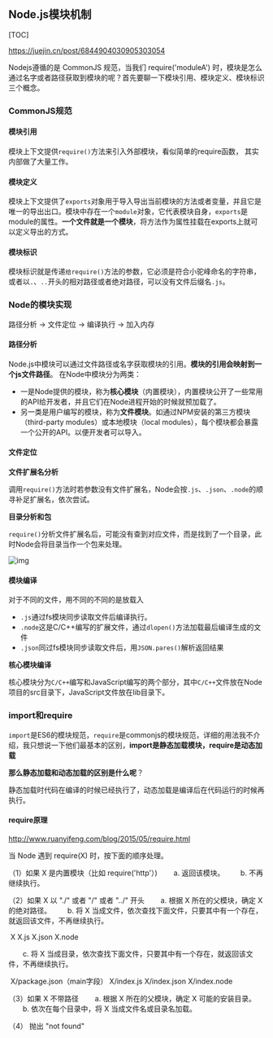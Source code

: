 ## Node.js模块机制

[TOC]

https://juejin.cn/post/6844904030905303054

Nodejs遵循的是 CommonJS 规范，当我们 require('moduleA') 时，模块是怎么通过名字或者路径获取到模块的呢？首先要聊一下模块引用、模块定义、模块标识三个概念。

### CommonJS规范

#### 模块引用

模块上下文提供`require()`方法来引入外部模块，看似简单的require函数， 其实内部做了大量工作。

#### 模块定义

模块上下文提供了`exports`对象用于导入导出当前模块的方法或者变量，并且它是唯一的导出出口。模块中存在一个`module`对象，它代表模块自身，`exports`是module的属性。**一个文件就是一个模块**，将方法作为属性挂载在exports上就可以定义导出的方式。

#### 模块标识

模块标识就是传递`给require()`方法的参数，它必须是符合小驼峰命名的字符串，或者以`.`、`..`开头的相对路径或者绝对路径，可以没有文件后缀名`.js`。

### Node的模块实现

路径分析 -> 文件定位 -> 编译执行 -> 加入内存

#### 路径分析

Node.js中模块可以通过文件路径或名字获取模块的引用。**模块的引用会映射到一个js文件路径**。 在Node中模块分为两类：

- 一是Node提供的模块，称为**核心模块**（内置模块），内置模块公开了一些常用的API给开发者，并且它们在Node进程开始的时候就预加载了。
- 另一类是用户编写的模块，称为**文件模块**。如通过NPM安装的第三方模块（third-party modules）或本地模块（local modules），每个模块都会暴露一个公开的API。以便开发者可以导入。

#### 文件定位

**文件扩展名分析**

调用`require()`方法时若参数没有文件扩展名，Node会按`.js`、`.json`、`.node`的顺寻补足扩展名，依次尝试。

**目录分析和包**

`require()`分析文件扩展名后，可能没有查到对应文件，而是找到了一个目录，此时Node会将目录当作一个包来处理。

![img](https://user-gold-cdn.xitu.io/2019/12/25/16f38d1d79c552e0?imageView2/0/w/1280/h/960/format/webp/ignore-error/1)

#### 模块编译

对于不同的文件，用不同的不同的是放载入

- `.js`通过fs模块同步读取文件后编译执行。
- `.node`这是C/C++编写的扩展文件，通过`dlopen()`方法加载最后编译生成的文件
- `.json`同过fs模块同步读取文件后，用`JSON.pares()`解析返回结果

**核心模块编译**

核心模块分为`C/C++`编写和JavaScript编写的两个部分，其中`C/C++`文件放在Node项目的src目录下，JavaScript文件放在lib目录下。

### import和require

`import`是ES6的模块规范，`require`是commonjs的模块规范，详细的用法我不介绍，我只想说一下他们最基本的区别，**import是静态加载模块，require是动态加载**

**那么静态加载和动态加载的区别是什么呢**？

静态加载时代码在编译的时候已经执行了，动态加载是编译后在代码运行的时候再执行。

#### require原理

http://www.ruanyifeng.com/blog/2015/05/require.html

当 Node 遇到 require(X) 时，按下面的顺序处理。

（1）如果 X 是内置模块（比如 require('http'）)
　　a. 返回该模块。
　　b. 不再继续执行。

（2）如果 X 以 "./" 或者 "/" 或者 "../" 开头
　　a. 根据 X 所在的父模块，确定 X 的绝对路径。
　　b. 将 X 当成文件，依次查找下面文件，只要其中有一个存在，就返回该文件，不再继续执行。

​			X 	X.js	X.json	X.node

　　c. 将 X 当成目录，依次查找下面文件，只要其中有一个存在，就返回该文件，不再继续执行。

​			X/package.json（main字段）	X/index.js	X/index.json		X/index.node

（3）如果 X 不带路径
　　a. 根据 X 所在的父模块，确定 X 可能的安装目录。
　　b. 依次在每个目录中，将 X 当成文件名或目录名加载。

（4） 抛出 "not found"
